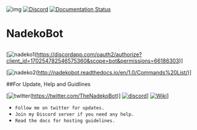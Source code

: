 ![img](https://ci.appveyor.com/api/projects/status/gmu6b3ltc80hr3k9?svg=true)
[![Discord](https://discordapp.com/api/guilds/117523346618318850/widget.png)](https://discord.gg/0ehQwTK2RBjAxzEY)
[![Documentation Status](https://readthedocs.org/projects/nadekobot/badge/?version=latest)](http://nadekobot.readthedocs.io/en/1.0/?badge=latest)
# NadekoBot
##
[![nadeko1](https://cdn.discordapp.com/attachments/155726317222887425/252058422726361088/IMG_1483.PNG)(https://discordapp.com/oauth2/authorize?client_id=170254782546575360&scope=bot&permissions=66186303)]

[![nadeko2](https://cdn.discordapp.com/attachments/155726317222887425/252058433052868609/IMG_1484.PNG)(http://nadekobot.readthedocs.io/en/1.0/Commands%20List/)]

##For Update, Help and Guidlines

[![twitter](https://cdn.discordapp.com/attachments/155726317222887425/252037169894391810/IMG_1470.PNG)(https://twitter.com/TheNadekoBot)] [![discord](https://cdn.discordapp.com/attachments/155726317222887425/252029948741550081/IMG_1461.PNG)](https://discord.gg/0ehQwTK2RBjAxzEY)] [![Wiki](https://cdn.discordapp.com/attachments/155726317222887425/252046873408307200/IMG_1476.PNG)](http://nadekobot.readthedocs.io/en/1.0/)]

- `Follow me on twitter for updates.`
- `Join my Discord server if you need any help.`
- `Read the docs for hosting guidelines.` 
